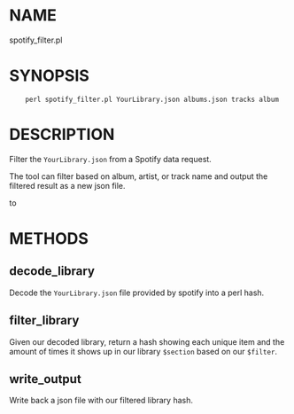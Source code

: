 # NAME 

spotify\_filter.pl

# SYNOPSIS

        perl spotify_filter.pl YourLibrary.json albums.json tracks album

# DESCRIPTION

Filter the `YourLibrary.json` from a Spotify data request. 

The tool can filter based on album, artist, or track name and output the filtered result as a new json file.

to 

# METHODS

## decode\_library 

Decode the `YourLibrary.json` file provided by spotify into a perl hash.

## filter\_library 

Given our decoded library, return a hash showing each unique item and the amount of times it shows up in our library `$section` based on our `$filter`.

## write\_output 

Write back a json file with our filtered library hash.
